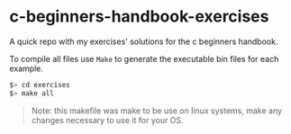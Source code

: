 # c-beginners-handbook-exercises

A quick repo with my exercises' solutions for the c beginners handbook.

To compile all files use `Make` to generate the executable bin files for each example.

```bash
$> cd exercises
$> make all
```

> Note: this makefile was make to be use on linux systems, make any changes necessary to use it for your OS.
